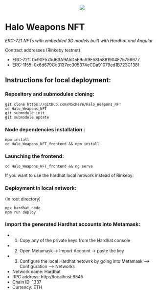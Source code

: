 <p align="center">
  <img src="https://user-images.githubusercontent.com/38076357/180837580-4cccf71a-43b6-4c78-90b1-9ce5e4dec680.png">
</p>

# Halo Weapons NFT
_ERC-721 NFTs with embedded 3D models built with Hardhat and Angular_

Contract addresses (Rinkeby testnet):


* ERC-721: 0x90F57Ad63A9A5D5E9cA9E58f5881904E75756677
* ERC-1155: 0x6d679Cc3137ec305374eCDa91079ed1B723C138f

## Instructions for local deployment:

### Repository and submodules cloning:
```
git clone https://github.com/MSchere/Halo_Weapons_NFT
cd Halo_Weapons_NFT
git submodule init
git submodule update
```

### Node dependencies installation :
```
npm install
cd Halo_Weapons_NFT_frontend && npm install
```
### Launching the frontend:
```
cd Halo_Weapons_NFT_frontend && ng serve
```
If you want to use the hardhat local network instead of Rinkeby:
### Deployment in local network:
(In root directory)
```
npx hardhat node
npm run deploy
```
### Import the generated Hardhat accounts into Metamask:
* 1. Copy any of the private keys from the Hardhat console
* 2. Open Metamask -> Import Account -> paste the key
* 3. Configure the local Hardhat netowrk by going into Metamask --> Configuration --> Networks
* Network name: Hardhat
* RPC address: http://localhost:8545
* Chain ID: 1337
* Currency: ETH
